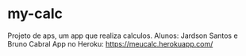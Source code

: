 # my-calc
Projeto de aps, um app que realiza calculos.
Alunos: Jardson Santos e Bruno Cabral
App no Heroku: https://meucalc.herokuapp.com/
